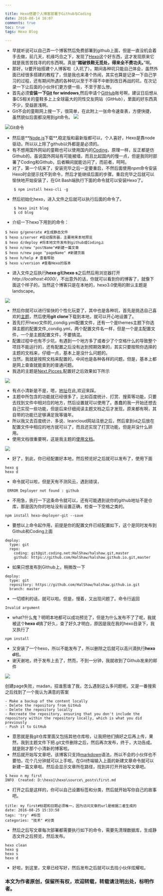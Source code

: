 ```yaml
---

title: Hexo搭建个人博客部署于Github与Coding
date: 2016-08-14 16:07
comments: true
toc: true
tags: Hexo Blog

---
```


- 早就听说可以自己弄一个博客然后免费部署到github上面，但是一直没机会着手去做，前几天，机缘巧合之下，发现了[Hexo](https://www.npmjs.com/package/hexo)这个好东西，这才发现原来它就是我苦苦找寻的的东西啊。真是“**踏破铁鞋无觅处，得来全不费功夫。**”啊。
- 那好，lz要开始搭建个人博客啦（入坑了）。期间各种坑只能自己体会，虽然外面已经很多搭建的教程了，但是我也来凑个热闹，其实也算是记录一下自己学习的过程，还有期间所遇的各种坑以至于不得不中断到改日再战的坑，在次记录一下让后面的小伙伴们更方便一些，不至于那么惨。
- 首先必须**安装一下[Git](https://git-scm.com/downloads) for windows**,然后申请个[GitHub](https://github.com/)账号啊，建议日后想从事CS相关的童鞋多上上全球最大的同性交友网站（GitHub），里面的好东西真不少，受益匪浅啊。
- Git不会的童鞋网上搜一下，很简单，在此附上一张命令速查表，方便快捷，虽然貌似后面都没用到git命令。
![](http://upload-images.jianshu.io/upload_images/1741029-4f7a27cef1b46665.png?imageMogr2/auto-orient/strip%7CimageView2/2/w/1240)

![Git命令](http://upload-images.jianshu.io/upload_images/1741029-e5035d2c74ba60c3.png?imageMogr2/auto-orient/strip%7CimageView2/2/w/1240)

- 然后是**[Node.js](https://nodejs.org/en/)下载**,稳定版和最新版都可以，个人喜好，Hexo是靠node驱动，所以以上除了github以外都是是必须的。
- 有不想用国外网站的童鞋也可以使用国内的[Coding](https://coding.net)，原理一样，反正都是仿Github的。虽说国外网站有可能被墙，而且比起国内的慢一点，但是我同时部署了Coding和Github，后者瞬间就能访问了，而前者，呵呵。
- 对了，第一个坑来了，安装完毕之后一定要重启，不然后面使用*npm*命令安装Hexo时会提示找不到命令，然后才能继续后面的步骤。重启完毕之后就可以愉快地开始安装了，在Git Bash端执行下面的命令就可以安装Hexo了。

``` 
    $ npm install hexo-cli -g
``` 

- 然后初始化hexo，进入文件之后就可以执行后面的命令了。

```
    $ hexo init blog
    $ cd blog
```
    
- 介绍一下hexo下用到的命令：

``` 
$ hexo g/generate #生成静态文件
$ hexo s/server #启动服务器，主要用来本地预览
$ hexo d/deploy #将本地文件发布到github或Coding上
$ hexo n/new "postName"#新建一篇文章
$ hexo n/new page "pageName" #新建页面
$ hexo h/help # 查看帮助
$ hexo v/version #查看Hexo的版本
```

- 进入文件之后执行**hexo g**和**hexo s**之后然后用浏览器打开*http://localhost:4000/*，不出意外的话，你就可以看到你的博客了，就像下面这个样子的，当然这个博客只是在本地的，hexo3.0使用的默认主题是landscape。

![](http://upload-images.jianshu.io/upload_images/1741029-22f51ce15050f2af.png?imageMogr2/auto-orient/strip%7CimageView2/2/w/1240)

- 然后你就可以进行愉快的个性化玩耍了，其中也是各种坑，首先是挑选自己喜欢的[主题](https://github.com/hexojs/hexo/wiki/Themes)，然后使用**git clone**下载到本地，就可以开心地设置了。
- 首先打开hexo文件的_condig.yml配置文件，还有一个是themes主题下你选择主题的配置文件_condig.yml，两个配置文件名一样，但是一个是主配置文件，一个是主题配置文件，不要搞混。
- 配置过程中也有不少坑，有遇到一个地方多了或者少了个空格什么的导致整个项目不能运行的，还有配置之后没有达到预期效果的，其实只要按照你选择的主题的文档来，仔细一点，基本上是没什么问题的。
- 当然，我就是按照文档来配置的，中间也是各种各样的问题，但是，基本上都是网上查查就能查到的普通问题。
- 我选的主题是[Next.Picces](https://github.com/iissnan/hexo-theme-next),配置好之后效果如下所示

![](http://upload-images.jianshu.io/upload_images/1741029-80b1d4c4eb437f5d.png?imageMogr2/auto-orient/strip%7CimageView2/2/w/1240)

- 有点小清新是不是，嗯，[地址](https://halshaw.github.io/)在此,欢迎来踩。
- 主题中所包含的功能就已经很多了，比如百度统计、打赏、搜索等功能，只要去找到文件中相对应的地方，然后设置就可以使用了。愚蠢的我一开始还想去自己实现一些功能，但是后来仔细阅读主题文档之后才发现，原来都有啊，其自带的功能已足够满足我等骚年。
- 所以我又去百度统计、多说、leancloud网站注册之后，然后拿到id之后放在配置文件中相应的地方就可以了，而且还实现了打赏功能，但是并没什么卵用。
- 使用文档很重要啊，这是我主题的[使用文档](http://theme-next.iissnan.com/getting-started.html)。

![](http://upload-images.jianshu.io/upload_images/1741029-b94e68dd00f6f723.png?imageMogr2/auto-orient/strip%7CimageView2/2/w/1240)

- 好了，到此，你已经配置好本地，然后预览好之后就可以发布了，使用下面

``` 
hexo g
hexo d
``` 

- 命令就可以啦，但是天有不测风云，遇到错误，

```
 ERROR Deployer not found : github
```

- 不用急，执行一下这条命令就可以，还有可能遇到说你的github地址不是仓库，那是因为你的地址没有设置正确，检查一下空格之类的。

```
npm install hexo-deployer-git --save
```

- 要想以上命令起作用，前提是你的配置文件已经配置如下，这个是同时发布到Github和Coding上面

```
deploy:
  type: git
  repo: 
    coding: git@git.coding.net:HalShaw/halshaw.git,master
    github: https://github.com/HalShaw/halshaw.github.io.git,master
```

- 如果只想发布到GIthub上，稍微改一下

```
deploy:  
  type: git
  repository: https://github.com/HalShaw/halshaw.github.io.git 
  branch: master
```

- 一切顺利的话，就可以啦。但是，慢着，又出现问题了。命令行返回

```
Invalid argument
```

- what?什么鬼？明明本地都可以成功预览了，但是为什么发布不了了呢，我就被这个**hexo d**搞了好久，查了好久才明白，原因是我在我的hexo目录下，我又执行了

```
npm install
```

- 又安装了一个hexo，所以不能发布了，所以删除之后就可以高兴滴执行**hexo d**啦。
- 谢天谢地，终于发布上去了，然而，不到一分钟，我就收到了Github发来的邮件

![](http://upload-images.jianshu.io/upload_images/1741029-fbd6b116e700b063.png?imageMogr2/auto-orient/strip%7CimageView2/2/w/1240)

创建page失败，madan，招谁惹谁了我，怎么遇到这么多问题呢。又是一番搜索之后找到了一个我认为满意的答案

```
- Make a backup of the content locally
- Delete the repository from GitHub
- Delete the repository locally
- Recreate the repository, ensuring that you don't include the repository within the repository locally, which is what you did previously
- Push it to GitHub
```

- 意思就是我git仓库里面又包括其他仓库啦，让我把他们搞好之后再上传，果然，我到主题文件下把.git文件删除之后，然后再次发布，终于，大功告成。就是刚才那个小清新的博客啦。
- 然后就开始写文章吧，该博客只支持[markdown](http://www.jianshu.com/p/q81RER/)语法，所以不会的小伙伴也不要怕，花个几分钟就可以上手啦。在Git终端输入上面的新建文章命令就可以新建一篇文章啦。然后会显示文章所在路径，找到并打开开始写文章吧。

```
$ hexo n my first
INFO  Created: D:\hexo1\hexo\source\_posts\first.md
```

- 打开之后是这样的，你可以自己设置标签和分类，然后就开始写你自己的故事吧。

```
title: my first#标题和日期必须唯一，因为访问文章的url是根据二者生成的
date: 2016-08-25 15:33:58
tags: 'try' #标签
categories: "技术" #分类
```

- 然后之后写文章每次部署都需要执行如下的命令，需要先清理数据库，生成静态文件之后预览，然后发布。

```
hexo clean
hexo g
hexo s
hexo d
```

- 好啦，到这里，文章已经写好，然后发布之后就可以去找小伙伴炫耀啦。

### 本文为作者原创，保留所有权，欢迎转载，转载请注明出处，标明作者。